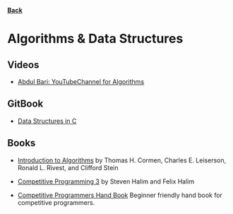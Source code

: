**[Back](/README.md/)**

# Algorithms & Data Structures

## Videos

- [Abdul Bari: YouTubeChannel for Algorithms](https://www.youtube.com/channel/UCZCFT11CWBi3MHNlGf019nw)

## GitBook
- [Data Structures in C](https://nitinranganath.gitbook.io/data-structures/)

## Books

- [Introduction to Algorithms](https://en.wikipedia.org/wiki/Introduction_to_Algorithms) by Thomas H. Cormen, Charles E. Leiserson, Ronald L. Rivest, and Clifford Stein

- [Competitive Programming 3](http://www.sso.sy/sites/default/files/competitive%20programming%203_1.pdf) by Steven Halim and Felix Halim

- [Competitive Programmers Hand Book](https://cses.fi/book/book.pdf) Beginner friendly hand book for competitive programmers.
